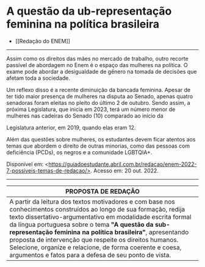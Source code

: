 # A questão da ub-representação feminina na política brasileira

- [[Redação do ENEM]]

- - -

Assim como os direitos das mães no mercado de trabalho, outro recorte passível de abordagem no Enem é o espaço das mulheres na política. O exame pode abordar a desigualdade de gênero na tomada de decisões que afetam toda a sociedade.

Um reflexo disso é a recente diminuição da bancada feminina. Apesar de ter tido maior presença de mulheres na disputa ao Senado, apenas quatro senadoras foram eleitas no pleito do último 2 de outubro. Sendo assim, a próxima Legislatura, que inicia em 2023, terá um número menor de mulheres nas cadeiras do Senado (10) comparado ao início da

Legislatura anterior, em 2019, quando elas eram 12.

Além das questões sobre mulheres, os estudantes devem ficar atentos aos temas que abordem o direito de outras minorias, como das pessoas com deficiência (PCDs), os negros e a comunidade LGBTQIA+.

Disponível em: \<https://guiadoestudante.abril.com.br/redacao/enem-2022-7-possiveis-temas-de-redacao/>. Acesso em: 20 out. 2022.


- - -

| PROPOSTA DE REDAÇÃO |
| -------------------------- |
| A partir da leitura dos textos motivadores e com base nos conhecimentos construídos ao longo de sua formação, redija texto dissertativo-argumentativo em modalidade escrita formal da língua portuguesa sobre o tema **"A questão da sub-representação feminina na política brasileira"**, apresentando proposta de intervenção que respeite os direitos humanos. Selecione, organize e relacione, de forma coerente e coesa, argumentos e fatos para a defesa de seu ponto de vista. |
